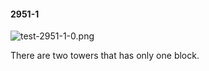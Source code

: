 #### 2951-1
![test-2951-1-0.png](https://github.com/lil-lab/nlvr/raw/master/nlvr/test/images/0/test-2951-1-0.png "test-2951-1-0.png")

There are two towers that has only one block.